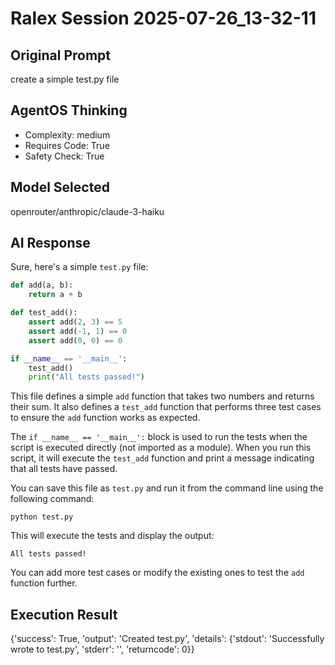 # Ralex Session 2025-07-26_13-32-11

## Original Prompt
create a simple test.py file

## AgentOS Thinking
- Complexity: medium
- Requires Code: True
- Safety Check: True

## Model Selected
openrouter/anthropic/claude-3-haiku

## AI Response
Sure, here's a simple `test.py` file:

```python
def add(a, b):
    return a + b

def test_add():
    assert add(2, 3) == 5
    assert add(-1, 1) == 0
    assert add(0, 0) == 0

if __name__ == '__main__':
    test_add()
    print("All tests passed!")
```

This file defines a simple `add` function that takes two numbers and returns their sum. It also defines a `test_add` function that performs three test cases to ensure the `add` function works as expected.

The `if __name__ == '__main__':` block is used to run the tests when the script is executed directly (not imported as a module). When you run this script, it will execute the `test_add` function and print a message indicating that all tests have passed.

You can save this file as `test.py` and run it from the command line using the following command:

```
python test.py
```

This will execute the tests and display the output:

```
All tests passed!
```

You can add more test cases or modify the existing ones to test the `add` function further.

## Execution Result
{'success': True, 'output': 'Created test.py', 'details': {'stdout': 'Successfully wrote to test.py', 'stderr': '', 'returncode': 0}}
